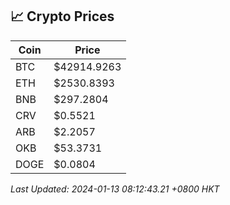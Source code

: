 ## 📈 Crypto Prices

| Coin | Price |
| ---- | ----- |
| BTC | $42914.9263 |
| ETH | $2530.8393 |
| BNB | $297.2804 |
| CRV | $0.5521 |
| ARB | $2.2057 |
| OKB | $53.3731 |
| DOGE | $0.0804 |

_Last Updated: 2024-01-13 08:12:43.21 +0800 HKT_